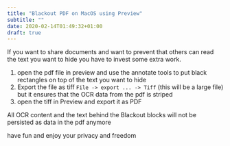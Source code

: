 ```yaml
---
title: "Blackout PDF on MacOS using Preview"
subtitle: ""
date: 2020-02-14T01:49:32+01:00
draft: true
---
```


If you want to share documents and want to prevent that others can read the text you want to hide you have to invest some extra work.

1. open the pdf file in preview and use the annotate tools to put black rectangles on top of the text you want to hide
2. Export the file as tiff `File -> export ... -> Tiff` (this will be a large file) but it ensures that the OCR data from the pdf is striped
3. open the tiff in Preview and export it as PDF

All OCR content and the text behind the Blackout blocks will not be persisted as data in the pdf anymore

have fun and enjoy your privacy and freedom
